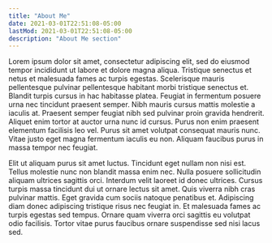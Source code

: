 ```yaml
---
title: "About Me"
date: 2021-03-01T22:51:08-05:00
lastMod: 2021-03-01T22:51:08-05:00
description: "About Me section"
---
```


Lorem ipsum dolor sit amet, consectetur adipiscing elit, sed do eiusmod tempor incididunt ut labore et dolore magna aliqua. Tristique senectus et netus et malesuada fames ac turpis egestas. Scelerisque mauris pellentesque pulvinar pellentesque habitant morbi tristique senectus et. Blandit turpis cursus in hac habitasse platea. Feugiat in fermentum posuere urna nec tincidunt praesent semper. Nibh mauris cursus mattis molestie a iaculis at. Praesent semper feugiat nibh sed pulvinar proin gravida hendrerit. Aliquet enim tortor at auctor urna nunc id cursus. Purus non enim praesent elementum facilisis leo vel. Purus sit amet volutpat consequat mauris nunc. Vitae justo eget magna fermentum iaculis eu non. Aliquam faucibus purus in massa tempor nec feugiat.

Elit ut aliquam purus sit amet luctus. Tincidunt eget nullam non nisi est. Tellus molestie nunc non blandit massa enim nec. Nulla posuere sollicitudin aliquam ultrices sagittis orci. Interdum velit laoreet id donec ultrices. Cursus turpis massa tincidunt dui ut ornare lectus sit amet. Quis viverra nibh cras pulvinar mattis. Eget gravida cum sociis natoque penatibus et. Adipiscing diam donec adipiscing tristique risus nec feugiat in. Et malesuada fames ac turpis egestas sed tempus. Ornare quam viverra orci sagittis eu volutpat odio facilisis. Tortor vitae purus faucibus ornare suspendisse sed nisi lacus sed.